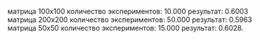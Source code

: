 матрица 100x100 количество экспериментов: 10.000 результат: 0.6003
матрица 200x200 количество экспериментов: 50.000 результат: 0.5963
матрица 50x50 количество экспериментов: 15.000 результат: 0.6028.
